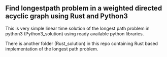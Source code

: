 ## Find longestpath problem in a weighted directed acyclic graph using Rust and Python3

This is very simple  linear time solution of the longest path problem in python3 (Python3_solution) using ready available python libraries.

There is another folder (Rust_solution) in this repo containing Rust based implementation of the longest path problem.



